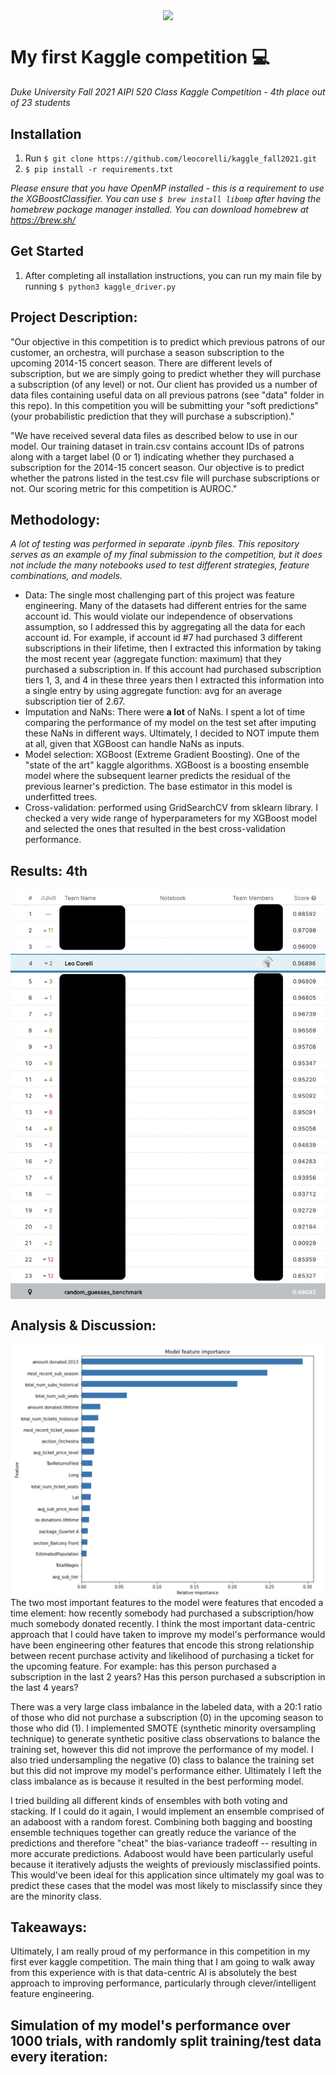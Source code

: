 <p align="center"><img align="center" width="300px" src="https://upload.wikimedia.org/wikipedia/commons/7/7c/Kaggle_logo.png"></p>

# My first Kaggle competition 💻
*Duke University Fall 2021 AIPI 520 Class Kaggle Competition - 4th place out of 23 students*

## Installation
1) Run ```$ git clone https://github.com/leocorelli/kaggle_fall2021.git```
2) ```$ pip install -r requirements.txt```

*Please ensure that you have OpenMP installed - this is a requirement to use the XGBoostClassifier. You can use ```$ brew install libomp``` after having the homebrew package manager installed. You can download homebrew at https://brew.sh/*

## Get Started
1) After completing all installation instructions, you can run my main file by running ```$ python3 kaggle_driver.py```


## Project Description: 
"Our objective in this competition is to predict which previous patrons of our customer, an orchestra, will purchase a season subscription to the upcoming 2014-15 concert season. There are different levels of subscription, but we are simply going to predict whether they will purchase a subscription (of any level) or not. Our client has provided us a number of data files containing useful data on all previous patrons (see "data" folder in this repo). In this competition you will be submitting your "soft predictions" (your probabilistic prediction that they will purchase a subscription)."

"We have received several data files as described below to use in our model. Our training dataset in train.csv contains account IDs of patrons along with a target label (0 or 1) indicating whether they purchased a subscription for the 2014-15 concert season. Our objective is to predict whether the patrons listed in the test.csv file will purchase subscriptions or not. Our scoring metric for this competition is AUROC."

## Methodology:
*A lot of testing was performed in separate .ipynb files. This repository serves as an example of my final submission to the competition, but it does not include the many notebooks used to test different strategies, feature combinations, and models.*

- Data: The single most challenging part of this project was feature engineering. Many of the datasets had different entries for the same account id. This would violate our independence of observations assumption, so I addressed this by aggregating all the data for each account id. For example, if account id #7 had purchased 3 different subscriptions in their lifetime, then I extracted this information by taking the most recent year (aggregate function: maximum) that they purchased a subscription in. If this account had purchased subscription tiers 1, 3, and 4 in these three years then I extracted this information into a single entry by using aggregate function: avg for an average subscription tier of 2.67. 
- Imputation and NaNs: There were **a lot** of NaNs. I spent a lot of time comparing the performance of my model on the test set after imputing these NaNs in different ways. Ultimately, I decided to NOT impute them at all, given that XGBoost can handle NaNs as inputs. 
- Model selection: XGBoost (Extreme Gradient Boosting). One of the "state of the art" kaggle algorithms. XGBoost is a boosting ensemble model where the subsequent learner predicts the residual of the previous learner's prediction. The base estimator in this model is underfitted trees.
- Cross-validation: performed using GridSearchCV from sklearn library. I checked a very wide range of hyperparameters for my XGBoost model and selected the ones that resulted in the best cross-validation performance. 

## Results: 4th
<p align="center"><img align="center" width="600px" src="assets/kaggle_leaderboard.png"></p>

## Analysis & Discussion: 
<p align="center"><img align="right" width="600px" src="assets/model_feature_importance.png"></p>

The two most important features to the model were features that encoded a time element: how recently somebody had purchased a subscription/how much somebody donated recently. I think the most important data-centric approach that I could have taken to improve my model's performance would have been engineering other features that encode this strong relationship between recent purchase activity and likelihood of purchasing a ticket for the upcoming feature. For example: has this person purchased a subscription in the last 2 years? Has this person purchased a subscription in the last 4 years? 

There was a very large class imbalance in the labeled data, with a 20:1 ratio of those who did not purchase a subscription (0) in the upcoming season to those who did (1). I implemented SMOTE (synthetic minority oversampling technique) to generate synthetic positive class observations to balance the training set, however this did not improve the performance of my model. I also tried undersampling the negative (0) class to balance the training set but this did not improve my model's performance either. Ultimately I left the class imbalance as is because it resulted in the best performing model. 

I tried building all different kinds of ensembles with both voting and stacking. If I could do it again, I would implement an ensemble comprised of an adaboost with a random forest. Combining both bagging and boosting ensemble techniques together can greatly reduce the variance of the predictions and therefore "cheat" the bias-variance tradeoff -- resulting in more accurate predictions. Adaboost would have been particularly useful because it iteratively adjusts the weights of previously misclassified points. This would've been ideal for this application since ultimately my goal was to predict these cases that the model was most likely to misclassify since they are the minority class.

## Takeaways: 

Ultimately, I am really proud of my performance in this competition in my first ever kaggle competition. The main thing that I am going to walk away from this experience with is that data-centric AI is absolutely the best approach to improving performance, particularly through clever/intelligent feature engineering.

## Simulation of my model's performance over 1000 trials, with randomly split training/test data every iteration:



